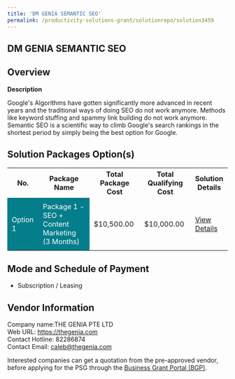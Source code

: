 ```yaml
---
title: 'DM GENIA SEMANTIC SEO'
permalink: /productivity-solutions-grant/solutionrepo/solution3459
---
```


## DM GENIA SEMANTIC SEO

## Overview

**Description**

Google's Algorithms have gotten significantly more advanced in recent years and the traditional ways of doing SEO do not work anymore. Methods like keyword stuffing and spammy link building do not work anymore. Semantic SEO is a scientific way to climb Google's search rankings in the shortest period by simply being the best option for Google.

## Solution Packages Option(s)

<table>
<tr>
<th><b>No.</b></th>
<th><b>Package Name</b></th>
<th><b>Total Package Cost</b></th>
<th><b>Total Qualifying Cost</b></th>
<th><b>Solution Details</b></th>
</tr>
<tr>
<td style='padding: 10px; background-color: #037E8A; color: #FFFFFF;'>Option 1</td>
<td style='padding: 10px; background-color: #037E8A; color: #FFFFFF;'>Package 1 - SEO + Content Marketing (3 Months)</td>
<td style='padding: 10px;'>$10,500.00</td>
<td style='padding: 10px;'>$10,000.00</td>
<td style='padding: 10px;'><a href='/images/psg/The_Genia_Desensitised_Annex_3.pdf' target='_blank'>View Details</a></td>
</tr>
</table>

## Mode and Schedule of Payment

 - Subscription / Leasing

## Vendor Information

 Company name:THE GENIA PTE LTD<br>Web URL: https://thegenia.com <br>Contact Hotline: 82286874 <br>Contact Email: caleb@thegenia.com 

Interested companies can get a quotation from the pre-approved vendor, before applying for the PSG through the <a href='https://www.businessgrants.gov.sg/' target='_blank' rel='noopener'>Business Grant Portal (BGP)</a>.

<script src="/jquery/resize-tables.js"></script>

